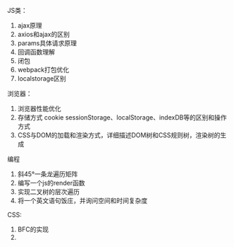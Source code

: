 JS类：
1. ajax原理
2. axios和ajax的区别
3. params具体请求原理
4. 回调函数理解
5. 闭包
6. webpack打包优化
7. localstorage区别


浏览器：
1. 浏览器性能优化
2. 存储方式 cookie sessionStorage、localStorage、indexDB等的区别和操作方式
3. CSS与DOM的加载和渲染方式，详细描述DOM树和CSS规则树，渲染树的生成


编程
1. 斜45°一条龙遍历矩阵
2. 编写一个js的render函数
3. 实现二叉树的层次遍历
4. 将一个英文语句饭庄，并询问空间和时间复杂度



CSS:
1. BFC的实现
2. 

